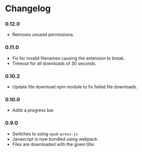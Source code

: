 # Changelog

### 0.12.0

-   Removes unused permissions.

### 0.11.0

-   Fix for invalid filenames causing the extension to break.
-   Timeout for all downloads of 30 seconds.

### 0.10.2

-   Update file download npm module to fix failed file downloads.

### 0.10.0

-   Adds a progress bar.

### 0.9.0

-   Switches to using `epub-press-js`
-   Javascript is now bundled using webpack.
-   Files are downloaded with the given title.
